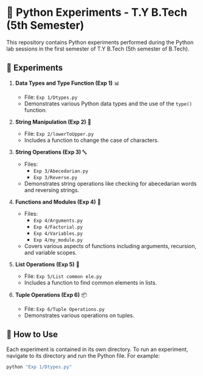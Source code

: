 # 🐍 Python Experiments - T.Y B.Tech (5th Semester)

This repository contains Python experiments performed during the Python lab sessions in the first semester of T.Y B.Tech (5th semester of B.Tech).

## 🧪 Experiments

1. **Data Types and Type Function (Exp 1)** 📊
   - File: `Exp 1/Dtypes.py`
   - Demonstrates various Python data types and the use of the `type()` function.

2. **String Manipulation (Exp 2)** 🔡
   - File: `Exp 2/lowerToUpper.py`
   - Includes a function to change the case of characters.

3. **String Operations (Exp 3)** 🔤
   - Files: 
     - `Exp 3/Abecedarian.py`
     - `Exp 3/Reverse.py`
   - Demonstrates string operations like checking for abecedarian words and reversing strings.

4. **Functions and Modules (Exp 4)** 🧩
   - Files:
     - `Exp 4/Arguments.py`
     - `Exp 4/Factorial.py`
     - `Exp 4/Variables.py`
     - `Exp 4/my_module.py`
   - Covers various aspects of functions including arguments, recursion, and variable scopes.

5. **List Operations (Exp 5)** 📝
   - File: `Exp 5/List common ele.py`
   - Includes a function to find common elements in lists.

6. **Tuple Operations (Exp 6)** 📦
   - File: `Exp 6/Tuple Operations.py`
   - Demonstrates various operations on tuples.

## 🚀 How to Use

Each experiment is contained in its own directory. To run an experiment, navigate to its directory and run the Python file. For example:

```bash
python "Exp 1/Dtypes.py"
```
